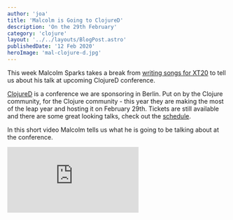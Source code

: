 ```yaml
---
author: 'joa'
title: 'Malcolm is Going to ClojureD'
description: 'On the 29th February'
category: 'clojure'
layout: '../../layouts/BlogPost.astro'
publishedDate: '12 Feb 2020'
heroImage: 'mal-clojure-d.jpg'
---
```


This week Malcolm Sparks takes a break from [writing songs for
XT20](https://www.youtube.com/watch?v=eODMkHBpm3E) to tell us about his
talk at upcoming ClojureD conference.

[ClojureD](https://clojured.de/) is a conference we are sponsoring in
Berlin. Put on by the Clojure community, for the Clojure community -
this year they are making the most of the leap year and hosting it on
February 29th. Tickets are still available and there are some great
looking talks, check out the [schedule](https://clojured.de/schedule/).

In this short video Malcolm tells us what he is going to be talking
about at the conference.

<iframe class="aspect-video w-full" src="https://www.youtube.com/embed/yBSb2VC5bjw" title="Malcolm is going to ClojureD!" frameborder="0" allow="accelerometer; autoplay; clipboard-write; encrypted-media; gyroscope; picture-in-picture" allowfullscreen></iframe>
